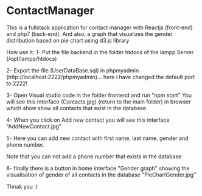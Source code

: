 # ContactManager
This is a fullstack application for contact manager with Reactjs (front-end) and php7 (back-end). And also, a graph that visualizes the gender distribution based on pie chart using  d3.js library

How use it: 
1- Put the file backend in the folder htdocs of the lampp Server (/opt/lampp/htdocs)

2- Export the file (UserDataBase.sql) in phpmyadmin (http://localhost:2222/phpmyadmin)... here i have changed the default port to 2222!

3- Open Visual studio code in the folder frontend and run "npm start" You will see this interface (Contacts.jpg) (return to the main folder) in browser which show show all contacts that exist in the database.

4- When you click on Add new contact you will see this interface “AddNewContact.jpg”

5- Here you can add new contact with first name, last name, gender and phone number. 

Note that you can not add a phone number that exists in the database

6- finally there is a button in home interface "Gender graph" showing the visualisation of gender of all contacts in the database “PieChartGender.jpg”

Thnak you :) 
